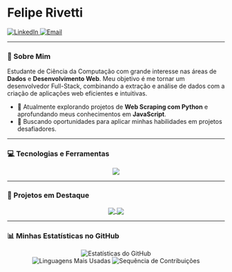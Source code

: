 # Felipe Rivetti

<p align="left">
  <a href="https://www.linkedin.com/in/felipe-rivetti/" target="_blank">
    <img src="https://img.shields.io/badge/LinkedIn-0077B5?style=for-the-badge&logo=linkedin&logoColor=white" alt="LinkedIn"/>
  </a>
  <a href="mailto:fporto@sarrat.com.br" target="_blank">
    <img src="https://img.shields.io/badge/Email-D14836?style=for-the-badge&logo=gmail&logoColor=white" alt="Email"/>
  </a>
</p>

---

### 👋 Sobre Mim

Estudante de Ciência da Computação com grande interesse nas áreas de **Dados** e **Desenvolvimento Web**. Meu objetivo é me tornar um desenvolvedor Full-Stack, combinando a extração e análise de dados com a criação de aplicações web eficientes e intuitivas.

- 🔭 Atualmente explorando projetos de **Web Scraping com Python** e aprofundando meus conhecimentos em **JavaScript**.
- 🌱 Buscando oportunidades para aplicar minhas habilidades em projetos desafiadores.

---

### 💻 Tecnologias e Ferramentas

<p align="center">
  <a href="https://skillicons.dev">
    <img src="https://skillicons.dev/icons?i=python,pandas,c,cpp,javascript,html,css,git,github,gitlab,streamlit&perline=11" />
  </a>
</p>

---

### 🚀 Projetos em Destaque

<p align="center">
  <a href="https://github.com/felipe-rivetti-dev/[SEU-PROJETO-1]">
    <img align="center" src="https://github-readme-stats.vercel.app/api/pin/?username=felipe-rivetti-dev&repo=[SEU-PROJETO-1]&theme=dracula&hide_border=true&title_color=50fa7b&icon_color=f8f8f2" />
  </a>
  <a href="https://github.com/felipe-rivetti-dev/[SEU-PROJETO-2]">
    <img align="center" src="https://github-readme-stats.vercel.app/api/pin/?username=felipe-rivetti-dev&repo=[SEU-PROJETO-2]&theme=dracula&hide_border=true&title_color=50fa7b&icon_color=f8f8f2" />
  </a>
</p>

---

### 📊 Minhas Estatísticas no GitHub

<p align="center">
  <img src="https://github-readme-stats.vercel.app/api?username=felipe-rivetti-dev&show_icons=true&theme=dracula&include_all_commits=true&count_private=true&hide_border=true&title_color=50fa7b&icon_color=50fa7b" alt="Estatísticas do GitHub"/>
  <br/>
  <img src="https://github-readme-stats.vercel.app/api/top-langs/?username=felipe-rivetti-dev&layout=compact&theme=dracula&hide_border=true&title_color=50fa7b" alt="Linguagens Mais Usadas"/>
  <img src="https://github-readme-streak-stats.herokuapp.com/?user=felipe-rivetti-dev&theme=dracula&hide_border=true&fire=50fa7b&ring=ff79c6" alt="Sequência de Contribuições"/>
</p>
